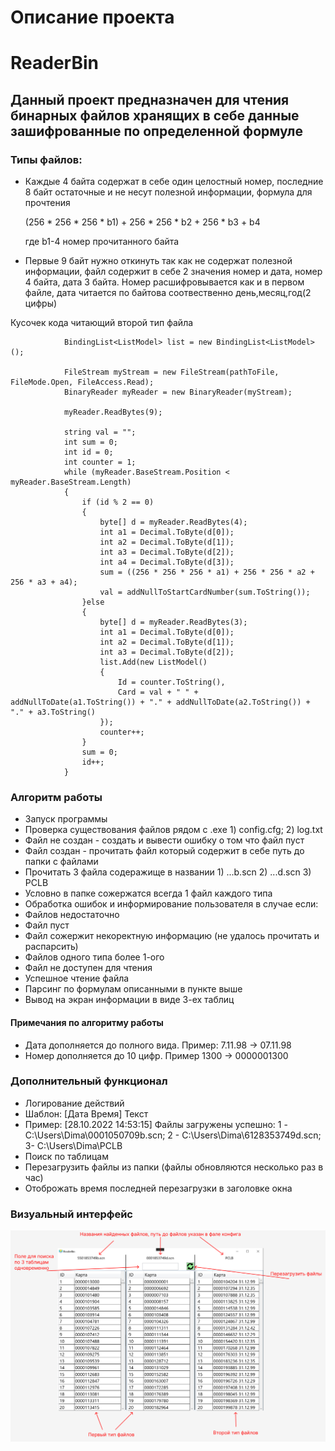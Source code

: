 # Описание проекта

# ReaderBin 

## Данный проект предназначен для чтения бинарных файлов хранящих в себе данные зашифрованные по определенной формуле

### Типы файлов: 

- Каждые 4 байта содержат в себе один целостный номер, последние 8 байт остаточные и не несут полезной информации, формула для прочтения  
	
    (256 * 256 * 256 * b1) + 256 * 256 * b2 + 256 * b3 + b4 
    
    где b1-4 номер прочитанного байта

- Первые 9 байт нужно откинуть так как не содержат полезной информации, файл содержит в себе 2 значения номер и дата, номер 4 байта, дата 3 байта. Номер расшифровывается как и в первом файле, дата читается по байтова соотвественно день,месяц,год(2 цифры)

Кусочек кода читающий второй тип файла

		
				BindingList<ListModel> list = new BindingList<ListModel>();

                FileStream myStream = new FileStream(pathToFile, FileMode.Open, FileAccess.Read);
                BinaryReader myReader = new BinaryReader(myStream);

                myReader.ReadBytes(9);

                string val = "";
                int sum = 0;
                int id = 0;
                int counter = 1;
                while (myReader.BaseStream.Position < myReader.BaseStream.Length)
                {
                    if (id % 2 == 0)
                    {
                        byte[] d = myReader.ReadBytes(4);
                        int a1 = Decimal.ToByte(d[0]);
                        int a2 = Decimal.ToByte(d[1]);
                        int a3 = Decimal.ToByte(d[2]);
                        int a4 = Decimal.ToByte(d[3]);
                        sum = ((256 * 256 * 256 * a1) + 256 * 256 * a2 + 256 * a3 + a4);
                        val = addNullToStartCardNumber(sum.ToString());
                    }else
                    {
                        byte[] d = myReader.ReadBytes(3);
                        int a1 = Decimal.ToByte(d[0]);
                        int a2 = Decimal.ToByte(d[1]);
                        int a3 = Decimal.ToByte(d[2]);
                        list.Add(new ListModel()
                        {
                            Id = counter.ToString(),
                            Card = val + " " + addNullToDate(a1.ToString()) + "." + addNullToDate(a2.ToString()) + "." + a3.ToString()
                        });
                        counter++;
                    }
                    sum = 0;
                    id++;
                }
    
### Алгоритм работы
- Запуск программы 
- Проверка существования файлов рядом с .exe 1) config.cfg; 2) log.txt
- Файл не создан - создать и вывести ошибку о том что файл пуст
-   Файл создан - прочитать файл который содержит в себе путь до папки с файлами
- Прочитать 3 файла содеражище в названии 1) ...b.scn 2) ...d.scn 3) PCLB
- Условно в папке сожержатся всегда 1 файл каждого типа
-   Обработка ошибок и информирование пользователя в случае если:
- Файлов недостаточно
- Файл пуст
- Файл сожержит некоректную информацию (не удалось прочитать и распарсить)
- Файлов одного типа более 1-ого
- Файл не доступен для чтения
- Успешное чтение файла
- Парсинг по формулам описанными в пункте выше
- Вывод на экран информации в виде 3-ех таблиц

#### Примечания по алгоритму работы
- Дата дополняется до полного вида. Пример: 7.11.98 -> 07.11.98
- Номер дополняется до 10 цифр. Пример 1300 -> 0000001300

### Дополнительный функционал
- Логирование действий 
- Шаблон: [Дата Время] Текст
- Пример: [28.10.2022 14:53:15] Файлы загружены успешно: 1 - C:\Users\Dima\0001050709b.scn; 2 - C:\Users\Dima\6128353749d.scn; 3- C:\Users\Dima\PCLB
- Поиск по таблицам
- Перезагрузить файлы из папки (файлы обновляются несколько раз в час)
- Отоброжать время последней перезагрузки в заголовке окна

### Визуальный интерфейс

![Alt text](image_git/ui_readerbin.png)

